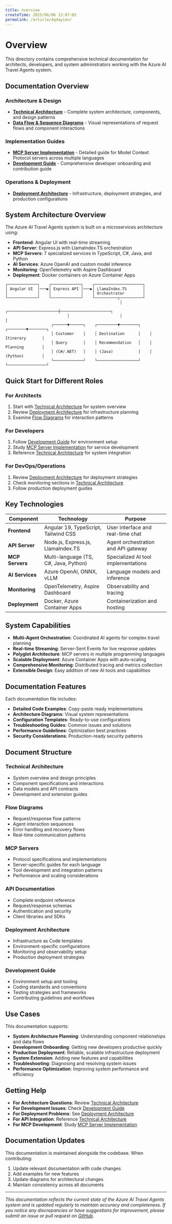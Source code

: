 ```yaml
---
title: overview
createTime: 2025/06/06 13:07:02
permalink: /article/4qdayien/
---
```

# Overview

This directory contains comprehensive technical documentation for architects, developers, and system administrators working with the Azure AI Travel Agents system.

## Documentation Overview

### Architecture & Design
- **[Technical Architecture](./technical-architecture.md)** - Complete system architecture, components, and design patterns
- **[Data Flow & Sequence Diagrams](./flow-diagrams.md)** - Visual representations of request flows and component interactions

### Implementation Guides
- **[MCP Server Implementation](./mcp-servers.md)** - Detailed guide for Model Context Protocol servers across multiple languages
- **[Development Guide](./development-guide.md)** - Comprehensive developer onboarding and contribution guide

### Operations & Deployment
- **[Deployment Architecture](./deployment-architecture.md)** - Infrastructure, deployment strategies, and production configurations

## System Architecture Overview

The Azure AI Travel Agents system is built on a microservices architecture using:

- **Frontend**: Angular UI with real-time streaming
- **API Server**: Express.js with LlamaIndex.TS orchestration
- **MCP Servers**: 7 specialized services in TypeScript, C#, Java, and Python
- **AI Services**: Azure OpenAI and custom model inference
- **Monitoring**: OpenTelemetry with Aspire Dashboard
- **Deployment**: Docker containers on Azure Container Apps

```
┌─────────────┐    ┌─────────────┐    ┌─────────────────────┐
│ Angular UI  │───▶│ Express API │───▶│ LlamaIndex.TS       │
│             │    │             │    │ Orchestrator        │
└─────────────┘    └─────────────┘    └──────────┬──────────┘
                                                  │
                           ┌──────────────────────┼──────────────────────┐
                           │                      │                      │
                    ┌──────▼──────┐    ┌─────────▼────────┐    ┌────────▼────────┐
                    │ Customer    │    │ Destination      │    │ Itinerary       │
                    │ Query       │    │ Recommendation   │    │ Planning        │
                    │ (C#/.NET)   │    │ (Java)           │    │ (Python)        │
                    └─────────────┘    └──────────────────┘    └─────────────────┘
```

## Quick Start for Different Roles

### For Architects
1. Start with [Technical Architecture](./technical-architecture.md) for system overview
2. Review [Deployment Architecture](./deployment-architecture.md) for infrastructure planning
3. Examine [Flow Diagrams](./flow-diagrams.md) for interaction patterns

### For Developers
1. Follow [Development Guide](./development-guide.md) for environment setup
2. Study [MCP Server Implementation](./mcp-servers.md) for service development
3. Reference [Technical Architecture](./technical-architecture.md) for system integration

### For DevOps/Operations
1. Review [Deployment Architecture](./deployment-architecture.md) for deployment strategies
2. Check monitoring sections in [Technical Architecture](./technical-architecture.md)
3. Follow production deployment guides

## Key Technologies

| Component | Technology | Purpose |
|-----------|------------|---------|
| **Frontend** | Angular 19, TypeScript, Tailwind CSS | User interface and real-time chat |
| **API Server** | Node.js, Express.js, LlamaIndex.TS | Agent orchestration and API gateway |
| **MCP Servers** | Multi-language (TS, C#, Java, Python) | Specialized AI tool implementations |
| **AI Services** | Azure OpenAI, ONNX, vLLM | Language models and inference |
| **Monitoring** | OpenTelemetry, Aspire Dashboard | Observability and tracing |
| **Deployment** | Docker, Azure Container Apps | Containerization and hosting |

## System Capabilities

- **Multi-Agent Orchestration**: Coordinated AI agents for complex travel planning
- **Real-time Streaming**: Server-Sent Events for live response updates
- **Polyglot Architecture**: MCP servers in multiple programming languages
- **Scalable Deployment**: Azure Container Apps with auto-scaling
- **Comprehensive Monitoring**: Distributed tracing and metrics collection
- **Extensible Design**: Easy addition of new AI tools and capabilities

## Documentation Features

Each documentation file includes:

- **Detailed Code Examples**: Copy-paste ready implementations
- **Architecture Diagrams**: Visual system representations
- **Configuration Templates**: Ready-to-use configurations
- **Troubleshooting Guides**: Common issues and solutions
- **Performance Guidelines**: Optimization best practices
- **Security Considerations**: Production-ready security patterns

## Document Structure

### Technical Architecture
- System overview and design principles
- Component specifications and interactions
- Data models and API contracts
- Development and extension guides

### Flow Diagrams
- Request/response flow patterns
- Agent interaction sequences
- Error handling and recovery flows
- Real-time communication patterns

### MCP Servers
- Protocol specifications and implementations
- Server-specific guides for each language
- Tool development and integration patterns
- Performance and scaling considerations

### API Documentation
- Complete endpoint reference
- Request/response schemas
- Authentication and security
- Client libraries and SDKs

### Deployment Architecture
- Infrastructure as Code templates
- Environment-specific configurations
- Monitoring and observability setup
- Production deployment strategies

### Development Guide
- Environment setup and tooling
- Coding standards and conventions
- Testing strategies and frameworks
- Contributing guidelines and workflows

## Use Cases

This documentation supports:

- **System Architecture Planning**: Understanding component relationships and data flows
- **Development Onboarding**: Getting new developers productive quickly
- **Production Deployment**: Reliable, scalable infrastructure deployment
- **System Extension**: Adding new features and capabilities
- **Troubleshooting**: Diagnosing and resolving system issues
- **Performance Optimization**: Improving system performance and efficiency

## Getting Help

- **For Architecture Questions**: Review [Technical Architecture](./technical-architecture.md)
- **For Development Issues**: Check [Development Guide](./development-guide.md)
- **For Deployment Problems**: See [Deployment Architecture](./deployment-architecture.md)
- **For API Integration**: Reference [Technical Architecture](./technical-architecture.md)
- **For MCP Development**: Study [MCP Server Implementation](./mcp-servers.md)

## Documentation Updates

This documentation is maintained alongside the codebase. When contributing:

1. Update relevant documentation with code changes
2. Add examples for new features
3. Update diagrams for architectural changes
4. Maintain consistency across all documents

---

*This documentation reflects the current state of the Azure AI Travel Agents system and is updated regularly to maintain accuracy and completeness. If you notice any discrepancies or have suggestions for improvement, please submit an issue or pull request on [GitHub](https://github.com/Azure-Samples/azure-ai-travel-agents/issues/).*
